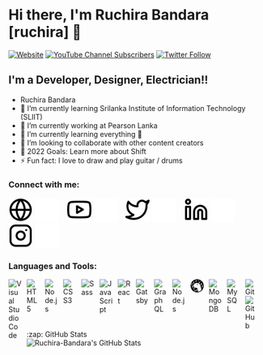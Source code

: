 # Hi there, I'm Ruchira Bandara [ruchira] 👋 


[![Website](https://img.shields.io/website?label=ruchirabandara.com&style=for-the-badge&url=https%3A%2F%2Fruchirabandara.com)](https://ruchirabandara.com)
[![YouTube Channel Subscribers](https://img.shields.io/youtube/channel/subscribers/UC-N0R8YtbU8kUoQ0gr4iXrg?logo=youtube&logoColor=red&style=for-the-badge)][youtube]
[![Twitter Follow](https://img.shields.io/twitter/follow/Ruchira?color=1DA1F2&logo=twitter&style=for-the-badge)](https://twitter.com/RUCHIRA0BANDARA/follow?)




## I'm a Developer, Designer, Electrician!!

- Ruchira Bandara
- 🌱 I’m currently learning Srilanka Institute of Information Technology (SLIIT)
- 🌱 I’m currently working at Pearson Lanka
- 🌱 I’m currently learning everything 🤣
- 👯 I’m looking to collaborate with other content creators
- 🥅 2022 Goals: Learn more about Shift
- ⚡ Fun fact: I love to draw and play guitar / drums


### Connect with me:

[![website](./img/globe-light.svg)](https://ruchirabandara.com#gh-light-mode-only)
[![website](./img/globe-dark.svg)](https://ruchirabandara.com#gh-dark-mode-only)
&nbsp;&nbsp;
[![website](./img/youtube-light.svg)](https://www.youtube.com/channel/UC-N0R8YtbU8kUoQ0gr4iXrg#gh-light-mode-only)
[![website](./img/youtube-dark.svg)](https://www.youtube.com/channel/UC-N0R8YtbU8kUoQ0gr4iXrg#gh-dark-mode-only)
&nbsp;&nbsp;
[![website](./img/twitter-light.svg)](https://twitter.com/RUCHIRA0BANDARA#gh-light-mode-only)
[![website](./img/twitter-dark.svg)](https://twitter.com/RUCHIRA0BANDARA#gh-dark-mode-only)
&nbsp;&nbsp;
[![website](./img/linkedin-light.svg)](https://www.linkedin.com/in/ruchirabandara/#gh-light-mode-only)
[![website](./img/linkedin-dark.svg)](https://www.linkedin.com/in/ruchirabandara/#gh-dark-mode-only)
&nbsp;&nbsp;
[![website](./img/instagram-light.svg)](https://www.instagram.com/ruchirabandaraa/#gh-light-mode-only)
[![website](./img/instagram-dark.svg)](https://www.instagram.com/ruchirabandaraa/#gh-dark-mode-only)

### Languages and Tools:

<img align="left" alt="Visual Studio Code" width="26px" src="https://cdn.jsdelivr.net/gh/devicons/devicon/icons/vscode/vscode-original.svg" style="padding-right:10px;" />
<img align="left" alt="HTML5" width="26px" src="https://cdn.jsdelivr.net/gh/devicons/devicon/icons/html5/html5-original.svg" style="padding-right:10px;" />
<img align="left" alt="Node.js" width="26px" src="https://cdn.jsdelivr.net/gh/devicons/devicon/icons/nodejs/nodejs-original.svg" style="padding-right:10px;" />
<img align="left" alt="CSS3" width="26px" src="https://cdn.jsdelivr.net/gh/devicons/devicon/icons/css3/css3-original.svg" style="padding-right:10px;" />
<img align="left" alt="Sass" width="26px" src="https://cdn.jsdelivr.net/gh/devicons/devicon/icons/sass/sass-original.svg" style="padding-right:10px;" />
<img align="left" alt="JavaScript" width="26px" src="https://cdn.jsdelivr.net/gh/devicons/devicon/icons/javascript/javascript-original.svg" style="padding-right:10px;" />
<img align="left" alt="React" width="26px" src="https://cdn.jsdelivr.net/gh/devicons/devicon/icons/react/react-original.svg" style="padding-right:10px;" />
<img align="left" alt="Gatsby" width="26px" src="https://cdn.jsdelivr.net/gh/devicons/devicon/icons/gatsby/gatsby-original.svg" style="padding-right:10px;" />
<img align="left" alt="GraphQL" width="26px" src="https://cdn.jsdelivr.net/gh/devicons/devicon/icons/graphql/graphql-plain.svg" style="padding-right:10px;" />
<img align="left" alt="Node.js" width="26px" src="https://cdn.jsdelivr.net/gh/devicons/devicon/icons/nodejs/nodejs-original.svg" style="padding-right:10px;" />
<img align="left" alt="Deno" width="26px" src="./img/deno-light.svg" style="padding-right:10px;" />



<img align="left" alt="MongoDB" width="26px" src="https://cdn.jsdelivr.net/gh/devicons/devicon/icons/mongodb/mongodb-original.svg" style="padding-right:10px;" />
<img align="left" alt="MySQL" width="26px" src="https://cdn.jsdelivr.net/gh/devicons/devicon/icons/mysql/mysql-original.svg" style="padding-right:10px;" />
<img align="left" alt="Git" width="26px" src="https://cdn.jsdelivr.net/gh/devicons/devicon/icons/git/git-original.svg" style="padding-right:10px;" />
<img align="left" alt="GitHub" width="26px" src="https://user-images.githubusercontent.com/3369400/139447912-e0f43f33-6d9f-45f8-be46-2df5bbc91289.png" style="padding-right:10px;" />


<br />
<br />

---
  <summary>:zap: GitHub Stats</summary>

  <img align="left" alt="Ruchira-Bandara's GitHub Stats" src="https://github-readme-stats.vercel.app/api?username=RuchiraHansanaBandara&show_icons=true&hide_border=false&title_color=ff652f&icon_color=FFE400&bg_color=09131B&text_color=ffffff&border_color=0c1a25" />



[website]: https://ruchirabandara.com

[twitter]: https://twitter.com/RUCHIRA0BANDARA
[youtube]: https://www.youtube.com/channel/UC-N0R8YtbU8kUoQ0gr4iXrg
[instagram]: https://www.instagram.com/ruchirabandaraa/
[linkedin]: https://www.linkedin.com/in/ruchirabandara/
[AzureBoard]: https://dev.azure.com/RuchiraBandara/
